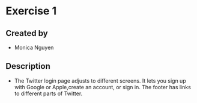 # Exercise 1
## Created by
* Monica Nguyen 
## Description
* The Twitter login page adjusts to different screens. It lets you sign up with Google or Apple,create an account, or sign in. The footer has links to different parts of Twitter.
